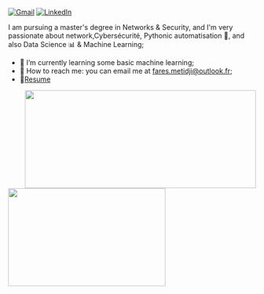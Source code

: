[![Gmail](https://img.shields.io/badge/Gmail-D14836?style=for-the-badge&logo=gmail&logoColor=white&link=mailto:faresmeti@gmail.com)](mailto:faresmeti@gmail.com)
[![LinkedIn](https://img.shields.io/badge/-LinkedIn-0077B5?style=for-the-badge&logo=LinkedIn&logoColor=white)](https://www.linkedin.com/in/faresmetidji/)


I am pursuing a master's degree in Networks & Security, and I'm very passionate about network,Cybersécurité, Pythonic automatisation 🐍, and also Data Science 📊 & Machine Learning; 
- 🌱 I’m currently learning some basic machine learning; 
- 💬 How to reach me: you can email me at fares.metidji@outlook.fr;
- 📝[Resume]()


<p float="left">
  <img align="right" src ="https://github-readme-stats.vercel.app/api?username=faresinside&show_icons=true&theme=onedark&show_icons=true&count_private=true" width="470" height="200">
  <img align="left" src ="https://github-readme-stats.vercel.app/api/top-langs/?username=faresinsidee&layout=compact&hide_border=true&hide=jupyter%20notebook&langs_count=9&theme=onedark" width="320" height="200">
</p>
